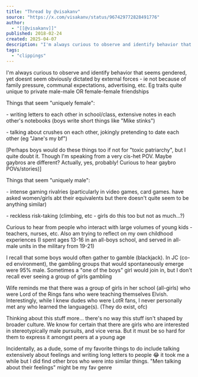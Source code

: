 ```yaml
---
title: "Thread by @visakanv"
source: "https://x.com/visakanv/status/967429772828491776"
author:
  - "[[@visakanv]]"
published: 2018-02-24
created: 2025-04-07
description: "I'm always curious to observe and identify behavior that seems gendered, yet doesnt seem obviously dictated by external forces - ie not beca"
tags:
  - "clippings"
---
```


I'm always curious to observe and identify behavior that seems gendered, yet doesnt seem obviously dictated by external forces - ie not because of family pressure, communal expectations, advertising, etc. Eg traits quite unique to private male-male OR female-female friendships

Things that seem "uniquely female":

\- writing letters to each other in school/class, extensive notes in each other's notebooks (boys write short things like "Mike stinks")

\- talking about crushes on each other, jokingly pretending to date each other (eg "Jane's my bf")

\[Perhaps boys would do these things too if not for "toxic patriarchy", but I quite doubt it. Though I'm speaking from a very cis-het POV. Maybe gaybros are different? Actually, yes, probably! Curious to hear gaybro POVs/stories)\]

Things that seem "uniquely male":

\- intense gaming rivalries (particularly in video games, card games. have asked women/girls abt their equivalents but there doesn't quite seem to be anything similar)

\- reckless risk-taking (climbing, etc - girls do this too but not as much...?)

Curious to hear from people who interact with large volumes of young kids - teachers, nurses, etc. Also am trying to reflect on my own childhood experiences (I spent ages 13-16 in an all-boys school, and served in all-male units in the military from 19-21)

I recall that some boys would often gather to gamble (blackjack). In JC (co-ed environment), the gambling groups that would spontaneously emerge were 95% male. Sometimes a "one of the boys" girl would join in, but I don't recall ever seeing a group of girls gambling

Wife reminds me that there was a group of girls in her school (all-girls) who were Lord of the Rings fans who were teaching themselves Elvish. Interestingly, while I knew dudes who were LotR fans, I never personally met any who learned the language(s). (They do exist, ofc)

Thinking about this stuff more... there's no way this stuff isn't shaped by broader culture. We know for certain that there are girls who are interested in stereotypically male pursuits, and vice versa. But it must be so hard for them to express it amongst peers at a young age

Incidentally, as a dude, some of my favorite things to do include talking extensively about feelings and writing long letters to people 😂 it took me a while but I did find other bros who were into similar things. "Men talking about their feelings" might be my fav genre
